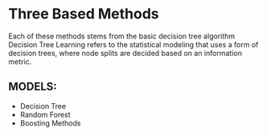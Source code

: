 # Three Based Methods
Each of these methods stems from the basic decision tree algorithm
Decision Tree Learning refers to the statistical modeling that uses a form of decision trees, where node splits are decided based on an information metric.

## MODELS:
- Decision Tree
- Random Forest
- Boosting Methods


